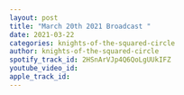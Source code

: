 ```yaml
---
layout: post
title: "March 20th 2021 Broadcast "
date: 2021-03-22
categories: knights-of-the-squared-circle
author: knights-of-the-squared-circle
spotify_track_id: 2HSnArVJp4Q6QoLgUUkIFZ
youtube_video_id: 
apple_track_id: 
---
```

